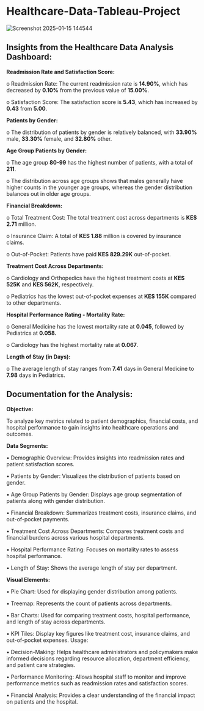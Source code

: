 # Healthcare-Data-Tableau-Project
![Screenshot 2025-01-15 144544](https://github.com/user-attachments/assets/65cfa196-9ffc-4a7f-b25b-dc8b6dd898f7)

## Insights from the Healthcare Data Analysis Dashboard:

**Readmission Rate and Satisfaction Score:**

o	Readmission Rate: The current readmission rate is **14.90%**, which has decreased by **0.10%** from the previous value of **15.00%**.

o	Satisfaction Score: The satisfaction score is **5.43**, which has increased by **0.43** from **5.00**.	

**Patients by Gender:**

o	The distribution of patients by gender is relatively balanced, with **33.90%** male, **33.30%** female, and **32.80%** other.

**Age Group Patients by Gender:**

o	The age group **80-99** has the highest number of patients, with a total of **211**.

o	The distribution across age groups shows that males generally have higher counts in the younger age groups, whereas the gender distribution balances out in older age groups.

**Financial Breakdown:**

o	Total Treatment Cost: The total treatment cost across departments is **KES 2.71** million.

o	Insurance Claim: A total of **KES 1.88** million is covered by insurance claims.

o	Out-of-Pocket: Patients have paid **KES 829.29K** out-of-pocket.

**Treatment Cost Across Departments:**

o	Cardiology and Orthopedics have the highest treatment costs at **KES 525K** and **KES 562K**, respectively.

o	Pediatrics has the lowest out-of-pocket expenses at **KES 155K** compared to other departments.

**Hospital Performance Rating - Mortality Rate:**

o	General Medicine has the lowest mortality rate at **0.045**, followed by Pediatrics at **0.058.**

o	Cardiology has the highest mortality rate at **0.067**.

**Length of Stay (in Days):**

o	The average length of stay ranges from **7.41** days in General Medicine to **7.98** days in Pediatrics.

## Documentation for the Analysis:
**Objective:**

To analyze key metrics related to patient demographics, financial costs, and hospital performance to gain insights into healthcare operations and outcomes.

**Data Segments:**

•	Demographic Overview: Provides insights into readmission rates and patient satisfaction scores.

•	Patients by Gender: Visualizes the distribution of patients based on gender.

•	Age Group Patients by Gender: Displays age group segmentation of patients along with gender distribution.

•	Financial Breakdown: Summarizes treatment costs, insurance claims, and out-of-pocket payments.

•	Treatment Cost Across Departments: Compares treatment costs and financial burdens across various hospital departments.

•	Hospital Performance Rating: Focuses on mortality rates to assess hospital performance.

•	Length of Stay: Shows the average length of stay per department.

**Visual Elements:**

•	Pie Chart: Used for displaying gender distribution among patients.

•	Treemap: Represents the count of patients across departments.

•	Bar Charts: Used for comparing treatment costs, hospital performance, and length of stay across departments.

•	KPI Tiles: Display key figures like treatment cost, insurance claims, and out-of-pocket expenses.
Usage:

•	Decision-Making: Helps healthcare administrators and policymakers make informed decisions regarding resource allocation, department efficiency, and patient care strategies.

•	Performance Monitoring: Allows hospital staff to monitor and improve performance metrics such as readmission rates and satisfaction scores.

•	Financial Analysis: Provides a clear understanding of the financial impact on patients and the hospital.
